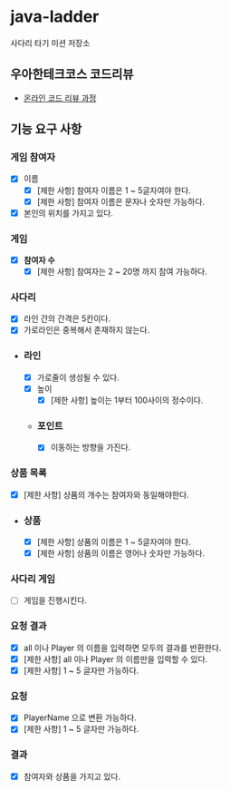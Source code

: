 # java-ladder

사다리 타기 미션 저장소

## 우아한테크코스 코드리뷰

- [온라인 코드 리뷰 과정](https://github.com/woowacourse/woowacourse-docs/blob/master/maincourse/README.md)

## 기능 요구 사항
### **게임 참여자**
  - [x] 이름
      - [x] [제한 사항] 참여자 이름은 1 ~ 5글자여야 한다.
      - [x] [제한 사항] 참여자 이름은 문자나 숫자만 가능하다.
  - [x] 본인의 위치를 가지고 있다.

### 게임 
  - [x] **참여자 수**
    - [x] [제한 사항] 참여자는 2 ~ 20명 까지 참여 가능하다.

### **사다리**
  - [x]  라인 간의 간격은 5칸이다.
  - [x]  가로라인은 중복해서 존재하지 않는다.
  
  - ### **라인**
    - [x] 가로줄이 생성될 수 있다.
    - [x] 높이
      - [x] [제한 사항] 높이는 1부터 100사이의 정수이다.
    - ### **포인트**
      - [x] 이동하는 방향을 가진다.

### **상품 목록**
  - [x] [제한 사항] 상품의 개수는 참여자와 동일해야한다.
  - ### **상품**
     - [x] [제한 사항] 상품의 이름은 1 ~ 5글자여야 한다.
     - [x] [제한 사항] 상품의 이름은 영어나 숫자만 가능하다.

### **사다리 게임**
  - [ ] 게임을 진행시킨다.

### **요청 결과**
  - [x] all 이나 Player 의 이름을 입력하면 모두의 결과를 반환한다.
  - [x] [제한 사항] all 이나 Player 의 이름만을 입력할 수 있다.
  - [x] [제한 사항] 1 ~ 5 글자만 가능하다.

### **요청**
  - [x] PlayerName 으로 변환 가능하다.
  - [x] [제한 사항] 1 ~ 5 글자만 가능하다.

### **결과**
  - [x] 참여자와 상품을 가지고 있다.